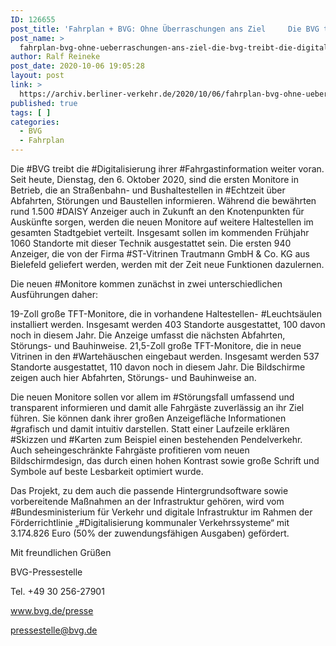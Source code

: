 ```yaml
---
ID: 126655
post_title: 'Fahrplan + BVG: Ohne Überraschungen ans Ziel     Die BVG treibt die Digitalisierung ihrer Fahrgastinformation weiter voran., aus BVG'
post_name: >
  fahrplan-bvg-ohne-ueberraschungen-ans-ziel-die-bvg-treibt-die-digitalisierung-ihrer-fahrgastinformation-weiter-voran-aus-bvg
author: Ralf Reineke
post_date: 2020-10-06 19:05:28
layout: post
link: >
  https://archiv.berliner-verkehr.de/2020/10/06/fahrplan-bvg-ohne-ueberraschungen-ans-ziel-die-bvg-treibt-die-digitalisierung-ihrer-fahrgastinformation-weiter-voran-aus-bvg/
published: true
tags: [ ]
categories:
  - BVG
  - Fahrplan
---
```

Die #BVG treibt die #Digitalisierung ihrer #Fahrgastinformation weiter voran. Seit heute, Dienstag, den 6. Oktober 2020, sind die ersten Monitore in Betrieb, die an Straßenbahn- und Bushaltestellen in #Echtzeit über Abfahrten, Störungen und Baustellen informieren. Während die bewährten rund 1.500 #DAISY Anzeiger auch in Zukunft an den Knotenpunkten für Auskünfte sorgen, werden die neuen Monitore auf weitere Haltestellen im gesamten Stadtgebiet verteilt. Insgesamt sollen im kommenden Frühjahr 1060 Standorte mit dieser Technik ausgestattet sein. Die ersten 940 Anzeiger, die von der Firma #ST-Vitrinen Trautmann GmbH &amp; Co. KG aus Bielefeld geliefert werden, werden mit der Zeit neue Funktionen dazulernen.

Die neuen #Monitore kommen zunächst in zwei unterschiedlichen Ausführungen daher:

19-Zoll große TFT-Monitore, die in vorhandene Haltestellen- #Leuchtsäulen installiert werden. Insgesamt werden 403 Standorte ausgestattet, 100 davon noch in diesem Jahr. Die Anzeige umfasst die nächsten Abfahrten, Störungs- und Bauhinweise.
21,5-Zoll große TFT-Monitore, die in neue Vitrinen in den #Wartehäuschen eingebaut werden. Insgesamt werden 537 Standorte ausgestattet, 110 davon noch in diesem Jahr. Die Bildschirme zeigen auch hier Abfahrten, Störungs- und Bauhinweise an.

Die neuen Monitore sollen vor allem im #Störungsfall umfassend und transparent informieren und damit alle Fahrgäste zuverlässig an ihr Ziel führen. Sie können dank ihrer großen Anzeigefläche Informationen #grafisch und damit intuitiv darstellen. Statt einer Laufzeile erklären #Skizzen und #Karten zum Beispiel einen bestehenden Pendelverkehr. Auch seheingeschränkte Fahrgäste profitieren vom neuen Bildschirmdesign, das durch einen hohen Kontrast sowie große Schrift und Symbole auf beste Lesbarkeit optimiert wurde.

Das Projekt, zu dem auch die passende Hintergrundsoftware sowie vorbereitende Maßnahmen an der Infrastruktur gehören, wird vom #Bundesministerium für Verkehr und digitale Infrastruktur im Rahmen der Förderrichtlinie „#Digitalisierung kommunaler Verkehrssysteme“ mit 3.174.826 Euro (50% der zuwendungsfähigen Ausgaben) gefördert.

Mit freundlichen Grüßen

BVG-Pressestelle

Tel. +49 30 256-27901

www.bvg.de/presse

pressestelle@bvg.de